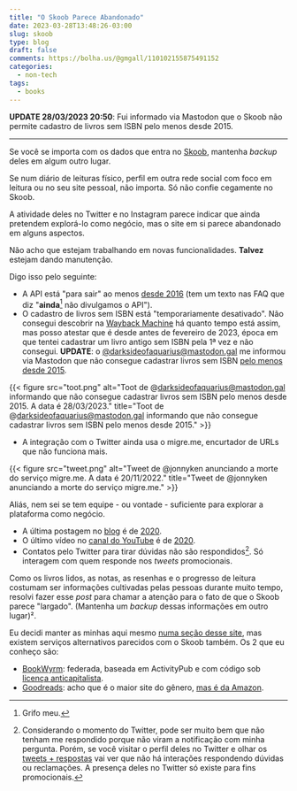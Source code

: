 ```yaml
---
title: "O Skoob Parece Abandonado"
date: 2023-03-28T13:48:26-03:00
slug: skoob
type: blog
draft: false
comments: https://bolha.us/@gmgall/110102155875491152
categories:
  - non-tech
tags:
  - books
---
```

**UPDATE 28/03/2023 20:50**: Fui informado via Mastodon que o Skoob não permite cadastro de livros sem ISBN pelo menos desde 2015.

-----

Se você se importa com os dados que entra no [Skoob](https://www.skoob.com.br/), mantenha *backup* deles em algum outro lugar.

Se num diário de leituras físico, perfil em outra rede social com foco em leitura ou no seu site pessoal, não importa. Só não confie cegamente no Skoob.

A atividade deles no Twitter e no Instagram parece indicar que ainda pretendem explorá-lo como negócio, mas o site em si parece abandonado em alguns aspectos.

Não acho que estejam trabalhando em novas funcionalidades. **Talvez** estejam dando manutenção.

Digo isso pelo seguinte:

* A API está "para sair" ao menos [desde 2016](https://web.archive.org/web/20160120004953/https://www.skoob.com.br/ajuda/faq/15#13) (tem um texto nas FAQ que diz "**ainda**[^1] não divulgamos o API").
* O cadastro de livros sem ISBN está "temporariamente desativado". Não consegui descobrir na [Wayback Machine](https://web.archive.org/) há quanto tempo está assim, mas posso atestar que é desde antes de fevereiro de 2023, época em que tentei cadastrar um livro antigo sem ISBN pela 1ª vez e não consegui. **UPDATE**: o [@darksideofaquarius@mastodon.gal](https://mastodon.gal/@darksideofaquarius/) me informou via Mastodon que não consegue cadastrar livros sem ISBN [pelo menos desde 2015](https://mastodon.gal/@darksideofaquarius/110102803829455089).

{{< figure src="toot.png" alt="Toot de @darksideofaquarius@mastodon.gal informando que não consegue cadastrar livros sem ISBN pelo menos desde 2015. A data é 28/03/2023." title="Toot de @darksideofaquarius@mastodon.gal informando que não consegue cadastrar livros sem ISBN pelo menos desde 2015." >}}

* A integração com o Twitter ainda usa o migre.me, encurtador de URLs que não funciona mais.

{{< figure src="tweet.png" alt="Tweet de @jonnyken anunciando a morte do serviço migre.me. A data é 20/11/2022." title="Tweet de @jonnyken anunciando a morte do serviço migre.me." >}}

Aliás, nem sei se tem equipe - ou vontade - suficiente para explorar a plataforma como negócio.

* A última postagem no [blog](https://blog.skoob.com.br/) é de [2020](https://blog.skoob.com.br/plus-trocas-funcionamento-do-sistema-de-trocas/).
* O último vídeo no [canal do YouTube](https://www.youtube.com/@skoob/videos) é de [2020](https://youtu.be/lv3YCVKiQC8).
* Contatos pelo Twitter para tirar dúvidas não são respondidos[^2]. Só interagem com quem responde nos *tweets* promocionais.

Como os livros lidos, as notas, as resenhas e o progresso de leitura costumam ser informações cultivadas pelas pessoas durante muito tempo, resolvi fazer esse *post* para chamar a atenção para o fato de que o Skoob parece "largado". (Mantenha um *backup* dessas informações em outro lugar)².

Eu decidi manter as minhas aqui mesmo [numa seção desse site](/books/), mas existem serviços alternativos parecidos com o Skoob também. Os 2 que eu conheço são:

* [BookWyrm](https://joinbookwyrm.com/pt-br/): federada, baseada em ActivityPub e com código sob [licença anticapitalista](https://github.com/bookwyrm-social/bookwyrm/blob/main/LICENSE.md).
* [Goodreads](https://www.goodreads.com/): acho que é o maior site do gênero, [mas é da Amazon](https://www.npr.org/sections/thetwo-way/2013/03/28/175631962/amazon-buys-book-recommendation-site-goodreads).

[^1]:Grifo meu.
[^2]:Considerando o momento do Twitter, pode ser muito bem que não tenham me respondido porque não viram a notificação com minha pergunta. Porém, se você visitar o perfil deles no Twitter e olhar os [tweets + respostas](https://twitter.com/skoobnews/with_replies) vai ver que não há interações respondendo dúvidas ou reclamações. A presença deles no Twitter só existe para fins promocionais.
